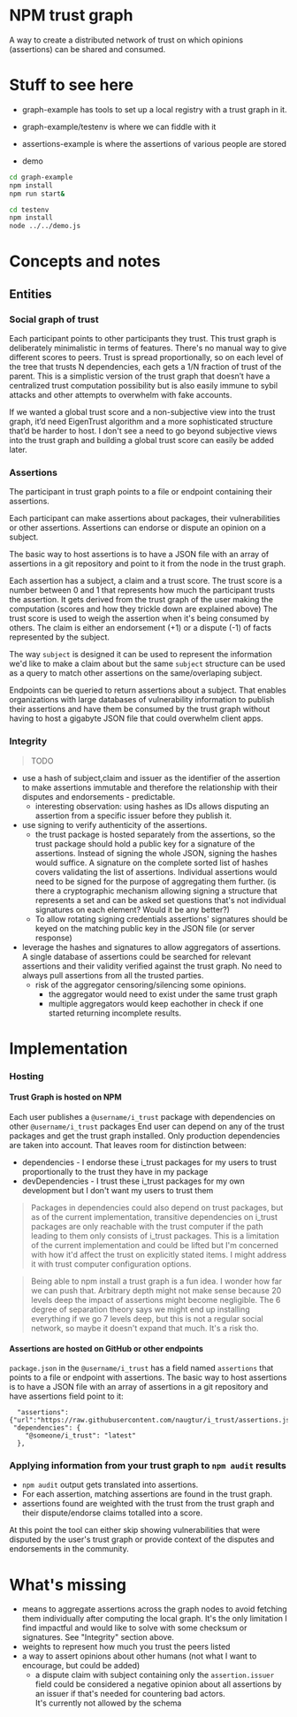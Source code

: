 # NPM trust graph

A way to create a distributed network of trust on which opinions (assertions) can be shared and consumed.

# Stuff to see here

- graph-example has tools to set up a local registry with a trust graph in it.
- graph-example/testenv is where we can fiddle with it
- assertions-example is where the assertions of various people are stored

- demo
```sh
cd graph-example
npm install
npm run start&

cd testenv
npm install
node ../../demo.js
```

# Concepts and notes

## Entities

### Social graph of trust

Each participant points to other participants they trust.
This trust graph is deliberately minimalistic in terms of features. There's no manual way to give different scores to peers.
Trust is spread proportionally, so on each level of the tree that trusts N dependencies, each gets a 1/N fraction of trust of the parent.
This is a simplistic version of the trust graph that doesn’t have a centralized trust computation possibility but is also easily immune to sybil attacks and other attempts to overwhelm with fake accounts.

If we wanted a global trust score and a non-subjective view into the trust graph, it’d need EigenTrust algorithm and a more sophisticated structure that’d be harder to host. I don't see a need to go beyond subjective views into the trust graph and building a global trust score can easily be added later.

### Assertions

The participant in trust graph points to a file or endpoint containing their assertions.

Each participant can make assertions about packages, their vulnerabilities or other assertions. Assertions can endorse or dispute an opinion on a subject.

The basic way to host assertions is to have a JSON file with an array of assertions in a git repository and point to it from the node in the trust graph.

Each assertion has a subject, a claim and a trust score. The trust score is a number between 0 and 1 that represents how much the participant trusts the assertion. It gets derived from the trust graph of the user making the computation (scores and how they trickle down are explained above)
The trust score is used to weigh the assertion when it's being consumed by others.
The claim is either an endorsement (+1) or a dispute (-1) of facts represented by the subject.

The way `subject` is designed it can be used to represent the information we'd like to make a claim about but the same `subject` structure can be used as a query to match other assertions on the same/overlaping subject.

Endpoints can be queried to return assertions about a subject. That enables organizations with large databases of vulnerability information to publish their assertions and have them be consumed by the trust graph without having to host a gigabyte JSON file that could overwhelm client apps.

### Integrity

> TODO

- use a hash of subject,claim and issuer as the identifier of the assertion to make assertions immutable and therefore the relationship with their disputes and endorsements - predictable.
  - interesting observation: using hashes as IDs allows disputing an assertion from a specific issuer before they publish it.
- use signing to verify authenticity of the assertions. 
  - the trust package is hosted separately from the assertions, so the trust package should hold a public key for a signature of the assertions. Instead of signing the whole JSON, signing the hashes would suffice. A signature on the complete sorted list of hashes covers validating the list of assertions. Individual assertions would need to be signed for the purpose of aggregating them further. (is there a cryptographic mechanism allowing signing a structure that represents a set and can be asked set questions that's not individual signatures on each element? Would it be any better?)
  - To allow rotating signing credentials assertions' signatures should be keyed on the matching public key in the JSON file (or server response) 
- leverage the hashes and signatures to allow aggregators of assertions. A single database of assertions could be searched for relevant assertions and their validity verified against the trust graph. No need to always pull assertions from all the trusted parties. 
  - risk of the aggregator censoring/silencing some opinions. 
    - the aggregator would need to exist under the same trust graph
    - multiple aggregators would keep eachother in check if one started returning incomplete results. 

# Implementation

### Hosting

#### Trust Graph is hosted on NPM

Each user publishes a `@username/i_trust` package with dependencies on other `@username/i_trust` packages
End user can depend on any of the trust packages and get the trust graph installed.
Only production dependencies are taken into account. That leaves room for distinction between:

- dependencies - I endorse these i_trust packages for my users to trust proportionally to the trust they have in my package
- devDependencies - I trust these i_trust packages for my own development but I don't want my users to trust them

> Packages in dependencies could also depend on trust packages, but as of the current implementation, transitive dependencies on i_trust packages are only reachable with the trust computer if the path leading to them only consists of i_trust packages. This is a limitation of the current implementation and could be lifted but I'm concerned with how it'd affect the trust on explicitly stated items. I might address it with trust computer configuration options.

> Being able to npm install a trust graph is a fun idea. I wonder how far we can push that. Arbitrary depth might not make sense because 20 levels deep the impact of assertions might become negligible. The 6 degree of separation theory says we might end up installing everything if we go 7 levels deep, but this is not a regular social network, so maybe it doesn't expand that much. It's a risk tho.

#### Assertions are hosted on GitHub or other endpoints

`package.json` in the `@username/i_trust` has a field named `assertions` that points to a file or endpoint with assertions. The basic way to host assertions is to have a JSON file with an array of assertions in a git repository and have assertions field point to it:

```
  "assertions":{"url":"https://raw.githubusercontent.com/naugtur/i_trust/assertions.json"},
 "dependencies": {
    "@someone/i_trust": "latest"
  },
```

### Applying information from your trust graph to `npm audit` results

- `npm audit` output gets translated into assertions.
- For each assertion, matching assertions are found in the trust graph.
- assertions found are weighted with the trust from the trust graph and their dispute/endorse claims totalled into a score.

At this point the tool can either skip showing vulnerabilities that were disputed by the user's trust graph or provide context of the disputes and endorsements in the community.


# What's missing

- means to aggregate assertions across the graph nodes to avoid fetching them individually after computing the local graph. It's the only limitation I find impactful and would like to solve with some checksum or signatures. See "Integrity" section above.
- weights to represent how much you trust the peers listed
- a way to assert opinions about other humans (not what I want to encourage, but could be added)
  - a dispute claim with subject containing only the `assertion.issuer` field could be considered a negative opinion about all assertions by an issuer if that's needed for countering bad actors.  
  It's currently not allowed by the schema